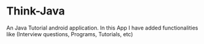 # Think-Java
An Java Tutorial android application. In this App I have added functionalities like (Interview questions, Programs, Tutorials, etc)
